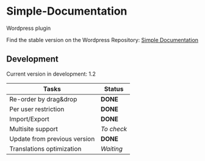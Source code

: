 Simple-Documentation
====================

Wordpress plugin

Find the stable version on the Wordpress Repository: [Simple Documentation](http://wordpress.org/plugins/client-documentation/)

## Development

Current version in development: 1.2

Tasks | Status
--------------- | ----------------
Re-order by drag&drop 			| 	**DONE**
Per user restriction 			| 	**DONE**
Import/Export 					| 	**DONE**
Multisite support 				| 	*To check*
Update from previous version	|	**DONE**
Translations optimization		|	*Waiting*
